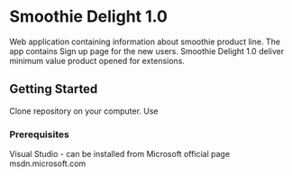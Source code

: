 # Smoothie Delight 1.0

Web application containing information about smoothie product line.
The app contains Sign up page for the new users.
Smoothie Delight 1.0 deliver minimum value product opened for extensions.

## Getting Started

Clone repository on your computer. Use 

### Prerequisites

Visual Studio - can be installed from Microsoft official page msdn.microsoft.com
```

